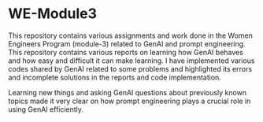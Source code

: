 # WE-Module3

This repository contains various assignments and work done in the Women Engineers Program (module-3) related to GenAI and prompt engineering.
This repository contains various reports on learning how GenAI behaves and how easy and difficult it can make learning. I have implemented various codes shared by GenAI related to some problems and highlighted its errors and incomplete solutions in the reports and code implementation. 

Learning new things and asking GenAI questions about previously known topics made it very clear on how prompt engineering plays a crucial role in using GenAI efficiently.
